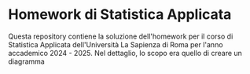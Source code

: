 # Homework di Statistica Applicata
Questa repository contiene la soluzione dell'homework per il corso di Statistica Applicata dell'Università La Sapienza di Roma per l'anno accademico 2024 - 2025.
Nel dettaglio, lo scopo era quello di creare un diagramma
